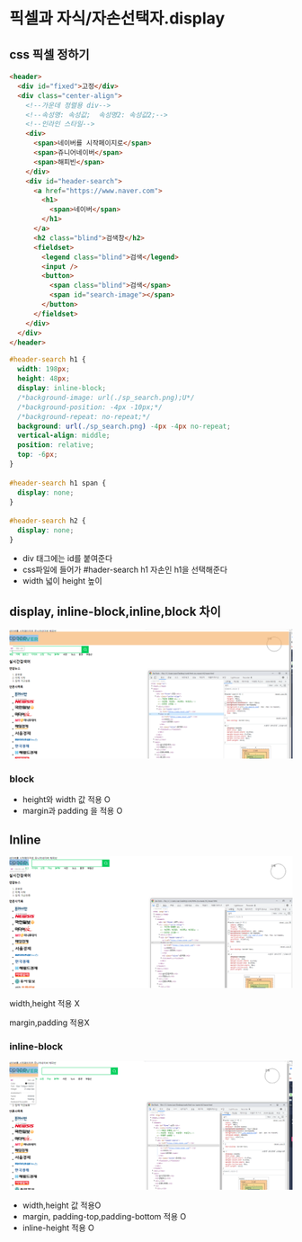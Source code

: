 # 픽셀과 자식/자손선택자.display

## css 픽셀 정하기

```html
<header>
  <div id="fixed">고정</div>
  <div class="center-align">
    <!--가운데 정렬용 div-->
    <!--속성명: 속성값;  속성명2: 속성값2;-->
    <!--인라인 스타일-->
    <div>
      <span>네이버를 시작페이지로</span>
      <span>쥬니어네이버</span>
      <span>해피빈</span>
    </div>
    <div id="header-search">
      <a href="https://www.naver.com">
        <h1>
          <span>네이버</span>
        </h1>
      </a>
      <h2 class="blind">검색창</h2>
      <fieldset>
        <legend class="blind">검색</legend>
        <input />
        <button>
          <span class="blind">검색</span>
          <span id="search-image"></span>
        </button>
      </fieldset>
    </div>
  </div>
</header>
```

```css
#header-search h1 {
  width: 198px;
  height: 48px;
  display: inline-block;
  /*background-image: url(./sp_search.png);U*/
  /*background-position: -4px -10px;*/
  /*background-repeat: no-repeat;*/
  background: url(./sp_search.png) -4px -4px no-repeat;
  vertical-align: middle;
  position: relative;
  top: -6px;
}

#header-search h1 span {
  display: none;
}

#header-search h2 {
  display: none;
}
```

- div 태그에는 id를 붙여준다
- css파일에 들어가 #hader-search h1 자손인 h1을 선택해준다
- width 넓이 height 높이

## display, inline-block,inline,block 차이

![block는 이렇게 한구역을 차지한다.](./assets/image-04.png)

### block

- height와 width 값 적용 O
- margin과 padding 을 적용 O

## lnline

![lnline태그 앞 뒤 줄 바꿈이 없이 한줄에 다른 요소들과 나란히 배치되는 것을 의미한다.](./assets/image-01.png)

width,height 적용 X

margin,padding 적용X

### inline-block

![inline-block 태그는 inline과 block 를 합친거라 생각하면된](./assets/image-05.png)

- width,height 값 적용O
- margin, padding-top,padding-bottom 적용 O
- inline-height 적용 O
